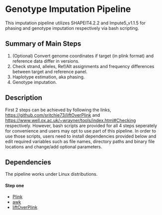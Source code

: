 # Genotype Imputation Pipeline
This imputation pipeline utilizes SHAPEIT4.2.2 and Impute5_v1.1.5 for phasing and genotype imputation respectively via bash scripting.

## Summary of Main Steps
1. (Optional) Convert genome coordinates if target (in plink format) and reference data differ in versions.
2. Check strand, alleles, Ref/Alt assignments and frequency differences between target and reference panel.
3. Haplotype estimation, aka phasing.
4. Genotype imputation.

## Description
First 2 steps can be achieved by following the links, https://github.com/sritchie73/liftOverPlink and  https://www.well.ox.ac.uk/~wrayner/tools/index.html#Checking respectively. However, bash scripts are provided for all 4 steps seperately for convenience and users may opt to use part of this pipeline. In order to use those scripts, users need to install dependencies provided below and edit required variables such as file names, directory paths and binary file locations and change/add optional parameters.

## Dependencies
The pipeline works under Linux distributions.
#### Step one
- [Plink](https://www.cog-genomics.org/plink/)  
- [awk](https://www.tutorialspoint.com/awk/awk_environment.htm)
- [liftOverPlink](https://github.com/sritchie73/liftOverPlink)
